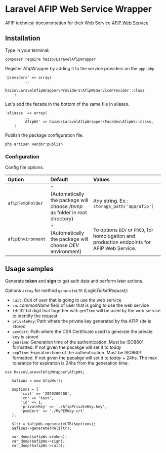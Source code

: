 # Laravel AFIP Web Service Wrapper

AFIP technical documentation for their Web Service [AFIP Web Service](http://www.afip.gob.ar/ws/paso4.asp?noalert=1)


## Installation

Type in your terminal:

```
composer require hazzo/LaravelAfipWrapper
```

Register AfipWrapper by adding it to the service providers on the `app.php`.
```
'providers' => array(
        ...
        hazzo\LaravelAfipWrapper\Providers\AfipWsServiceProvider::class
    )
```

Let's add the facade in the bottom of the same file in aliases.
```
'aliases' => array(
        ...
        'AfipWS' => hazzo\LaravelAfipWrapper\Facades\AfipWs::class,
    )
```
    
Publish the package configuration file.

```
php artisan vendor:publish
```

### Configuration

Config file options:

| Option            | Default      | Values     |
| :---------------      | :-------  | :--------- |
|  `afipTempFolder`     |  '' (Automatically the package will choose */temp* as folder in root directory)    | Any string. Ex.:  `storage_path('app/afip')`|
|  `afipEnvironment`    | '' (Automatically the package will choose *DEV* environment) | To options `DEV` or `PROD`, for homologation and production endpoints for AFIP Web Service. |

##  Usage samples

Generate **token** and **sign** to get auth data and perform later actions.

Options `array` for method `generateLTR` *(LoginTicketRequest)*:

* `cuit`: Cuit of user that is going to use the web service
* `cn`: *commonName* field of user that is going to use the web service
* `id`: 32 bit digit that together with `genTime` will be used by the web service to identify the request
* `privateKey`: Path where the private key generated by the AFIP site is stored
* `pemCert`: Path where the CSR Certificate used to generate the private key is stored
* `genTime`: Generation time of the authentication. Must be ISO8601 formatted. If not given the pacakge will set it to *today*
* `expTime`: Expiration time of the authentication. Must be ISO8601 formatted. If not given the pacakge will set it to *today* + 24hs. The max tolerance for expiration is 24hs from the generation time.

```
use hazzo\LaravelAfipWrapper\AfipWs;
   
   $afipWs = new AfipWs();
   
   $options = [
       'cuit' => '2020200200',
       'cn' => 'test',
       'id' => 1,
       'privateKey' => './AfipPrivateKey.key',
       'pemCert' => './MyPEMKey.crt'
   ];
   
   $ltr = $afipWs->generateLTR($options);
   $afipWs->generateTRA($ltr);
   
   var_dump($afipWs->token);
   var_dump($afipWs->sign);
   var_dump($afipWs->cuit);
   
```